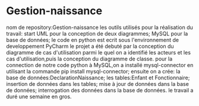 # Gestion-naissance
nom de repository:Gestion-naissance
les outils utilisés pour la réalisation du travail:
start UML pour la conception de deux diagrammes;
MySQL pour la base de données;
le code en python est ecrit sous l'environnement de developpement PyCharm
le projet a été debuté par la conception du diagramme de cas d'utilisation parmi le quel on a identifié les acteurs et les cas d'utilisation,puis la conception du diagramme de classe.
pour la connection de notre code python à MySQL,on a installé mysql-connector en utilisant la commande pip install mysql-connector;
ensuite on a crée:
la base de données:DeclarationNaissance;
les tables:Enfant et Fonctionnaire;
insertion de données dans les tables;
mise à jour de données dans la base de données;
interrogation des données dans la base de données.
le travail a duré une semaine en gros.
